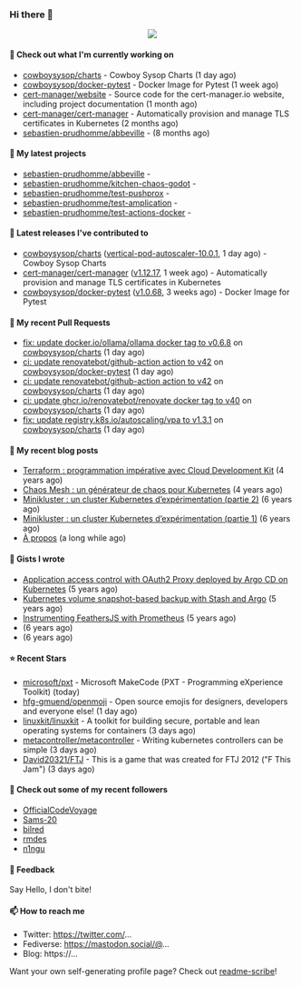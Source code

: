 ### Hi there 👋

<p align="center"><img src="https://github-readme-stats.vercel.app/api?username=sebastien-prudhomme&show_icons=true&locale=en"/></p>

#### 👷 Check out what I'm currently working on

- [cowboysysop/charts](https://github.com/cowboysysop/charts) - Cowboy Sysop Charts (1 day ago)
- [cowboysysop/docker-pytest](https://github.com/cowboysysop/docker-pytest) - Docker Image for Pytest (1 week ago)
- [cert-manager/website](https://github.com/cert-manager/website) - Source code for the cert-manager.io website, including project documentation (1 month ago)
- [cert-manager/cert-manager](https://github.com/cert-manager/cert-manager) - Automatically provision and manage TLS certificates in Kubernetes (2 months ago)
- [sebastien-prudhomme/abbeville](https://github.com/sebastien-prudhomme/abbeville) -  (8 months ago)

#### 🌱 My latest projects

- [sebastien-prudhomme/abbeville](https://github.com/sebastien-prudhomme/abbeville) - 
- [sebastien-prudhomme/kitchen-chaos-godot](https://github.com/sebastien-prudhomme/kitchen-chaos-godot) - 
- [sebastien-prudhomme/test-pushprox](https://github.com/sebastien-prudhomme/test-pushprox) - 
- [sebastien-prudhomme/test-amplication](https://github.com/sebastien-prudhomme/test-amplication) - 
- [sebastien-prudhomme/test-actions-docker](https://github.com/sebastien-prudhomme/test-actions-docker) - 

#### 🔭 Latest releases I've contributed to

- [cowboysysop/charts](https://github.com/cowboysysop/charts) ([vertical-pod-autoscaler-10.0.1](https://github.com/cowboysysop/charts/releases/tag/vertical-pod-autoscaler-10.0.1), 1 day ago) - Cowboy Sysop Charts
- [cert-manager/cert-manager](https://github.com/cert-manager/cert-manager) ([v1.12.17](https://github.com/cert-manager/cert-manager/releases/tag/v1.12.17), 1 week ago) - Automatically provision and manage TLS certificates in Kubernetes
- [cowboysysop/docker-pytest](https://github.com/cowboysysop/docker-pytest) ([v1.0.68](https://github.com/cowboysysop/docker-pytest/releases/tag/v1.0.68), 3 weeks ago) - Docker Image for Pytest

#### 🔨 My recent Pull Requests

- [fix: update docker.io/ollama/ollama docker tag to v0.6.8](https://github.com/cowboysysop/charts/pull/888) on [cowboysysop/charts](https://github.com/cowboysysop/charts) (1 day ago)
- [ci: update renovatebot/github-action action to v42](https://github.com/cowboysysop/docker-pytest/pull/488) on [cowboysysop/docker-pytest](https://github.com/cowboysysop/docker-pytest) (1 day ago)
- [ci: update renovatebot/github-action action to v42](https://github.com/cowboysysop/charts/pull/887) on [cowboysysop/charts](https://github.com/cowboysysop/charts) (1 day ago)
- [ci: update ghcr.io/renovatebot/renovate docker tag to v40](https://github.com/cowboysysop/charts/pull/886) on [cowboysysop/charts](https://github.com/cowboysysop/charts) (1 day ago)
- [fix: update registry.k8s.io/autoscaling/vpa to v1.3.1](https://github.com/cowboysysop/charts/pull/885) on [cowboysysop/charts](https://github.com/cowboysysop/charts) (1 day ago)

#### 📜 My recent blog posts

- [Terraform : programmation impérative avec Cloud Development Kit](https://www.cowboysysop.com/post/terraform-programmation-imperative-avec-cloud-development-kit/) (4 years ago)
- [Chaos Mesh : un générateur de chaos pour Kubernetes](https://www.cowboysysop.com/post/chaos-mesh-un-generateur-de-chaos-pour-kubernetes/) (4 years ago)
- [Minikluster : un cluster Kubernetes d’expérimentation (partie 2)](https://www.cowboysysop.com/post/minikluster-un-cluster-kubernetes-d-experimentation-partie-2/) (6 years ago)
- [Minikluster : un cluster Kubernetes d’expérimentation (partie 1)](https://www.cowboysysop.com/post/minikluster-un-cluster-kubernetes-d-experimentation-partie-1/) (6 years ago)
- [À propos](https://www.cowboysysop.com/page/a-propos/) (a long while ago)

#### 📓 Gists I wrote

- [Application access control with OAuth2 Proxy deployed by Argo CD on Kubernetes](https://gist.github.com/c90af146c465305087d5f5a55990ca71) (5 years ago)
- [Kubernetes volume snapshot-based backup with Stash and Argo](https://gist.github.com/c53e870dc6b4987fefa4c36ea9f1187c) (5 years ago)
- [Instrumenting FeathersJS with Prometheus](https://gist.github.com/93ab307c8c03a9c5fdb1ff728f413855) (5 years ago)
- [](https://gist.github.com/9827398f4f792569e56351ac56e80b80) (6 years ago)
- [](https://gist.github.com/064f0ea019c9ff37b71ebc023c0a0c6b) (6 years ago)

#### ⭐ Recent Stars

- [microsoft/pxt](https://github.com/microsoft/pxt) - Microsoft MakeCode (PXT - Programming eXperience Toolkit) (today)
- [hfg-gmuend/openmoji](https://github.com/hfg-gmuend/openmoji) - Open source emojis for designers, developers and everyone else! (1 day ago)
- [linuxkit/linuxkit](https://github.com/linuxkit/linuxkit) - A toolkit for building secure, portable and lean operating systems for containers (3 days ago)
- [metacontroller/metacontroller](https://github.com/metacontroller/metacontroller) - Writing kubernetes controllers can be simple (3 days ago)
- [David20321/FTJ](https://github.com/David20321/FTJ) - This is a game that was created for FTJ 2012 (&#34;F This Jam&#34;) (3 days ago)

#### 👯 Check out some of my recent followers

- [OfficialCodeVoyage](https://github.com/OfficialCodeVoyage)
- [Sams-20](https://github.com/Sams-20)
- [bilred](https://github.com/bilred)
- [rmdes](https://github.com/rmdes)
- [n1ngu](https://github.com/n1ngu)

#### 💬 Feedback

Say Hello, I don't bite!

#### 📫 How to reach me

- Twitter: https://twitter.com/...
- Fediverse: https://mastodon.social/@...
- Blog: https://...

Want your own self-generating profile page? Check out [readme-scribe](https://github.com/muesli/readme-scribe)!
